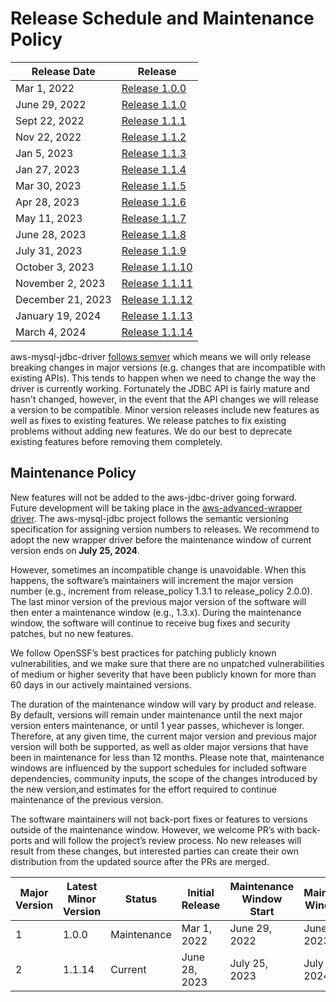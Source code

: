 # Release Schedule and Maintenance Policy
| Release Date      | Release                                                                         |
|-------------------|---------------------------------------------------------------------------------|
| Mar 1, 2022       | [Release 1.0.0](https://github.com/awslabs/aws-mysql-jdbc/releases/tag/1.0.0)   |  
| June 29, 2022     | [Release 1.1.0](https://github.com/awslabs/aws-mysql-jdbc/releases/tag/1.1.0)   | 
| Sept 22, 2022     | [Release 1.1.1](https://github.com/awslabs/aws-mysql-jdbc/releases/tag/1.1.1)   |
| Nov 22, 2022      | [Release 1.1.2](https://github.com/awslabs/aws-mysql-jdbc/releases/tag/1.1.2)   |  
| Jan 5, 2023       | [Release 1.1.3](https://github.com/awslabs/aws-mysql-jdbc/releases/tag/1.1.3)   |
| Jan 27, 2023      | [Release 1.1.4](https://github.com/awslabs/aws-mysql-jdbc/releases/tag/1.1.4)   |
| Mar 30, 2023      | [Release 1.1.5](https://github.com/awslabs/aws-mysql-jdbc/releases/tag/1.1.5)   |
| Apr 28, 2023      | [Release 1.1.6](https://github.com/awslabs/aws-mysql-jdbc/releases/tag/1.1.6)   |
| May 11, 2023      | [Release 1.1.7](https://github.com/awslabs/aws-mysql-jdbc/releases/tag/1.1.7)   |
| June 28, 2023     | [Release 1.1.8](https://github.com/awslabs/aws-mysql-jdbc/releases/tag/1.1.8)   |
| July 31, 2023     | [Release 1.1.9](https://github.com/awslabs/aws-mysql-jdbc/releases/tag/1.1.9)   |
| October 3, 2023   | [Release 1.1.10](https://github.com/awslabs/aws-mysql-jdbc/releases/tag/1.1.10) |
| November 2, 2023  | [Release 1.1.11](https://github.com/awslabs/aws-mysql-jdbc/releases/tag/1.1.11) |
| December 21, 2023 | [Release 1.1.12](https://github.com/awslabs/aws-mysql-jdbc/releases/tag/1.1.12) |
| January 19, 2024  | [Release 1.1.13](https://github.com/awslabs/aws-mysql-jdbc/releases/tag/1.1.13) |
| March 4, 2024     | [Release 1.1.14](https://github.com/awslabs/aws-mysql-jdbc/releases/tag/1.1.14) |


aws-mysql-jdbc-driver [follows semver](https://semver.org/#semantic-versioning-200) which means we will only release
breaking changes in major versions (e.g. changes that are incompatible with existing APIs). This tends to happen when we need to change
the way the driver is currently working. Fortunately the JDBC API is fairly mature and hasn't changed, however, in the event that
the API changes we will release a version to be compatible. Minor version releases include new features as well as fixes to existing
features. We release patches to fix existing problems without adding new features. We do our best to deprecate existing features before
removing them completely.

## Maintenance Policy

New features will not be added to the aws-jdbc-driver going forward. Future development will be taking place in the
[aws-advanced-wrapper driver](https://github.com/awslabs/aws-advanced-jdbc-wrapper).
The aws-mysql-jdbc project follows the semantic versioning specification for assigning version numbers
to releases. We recommend to adopt the new wrapper driver before the maintenance window of current version ends on **July 25, 2024**.

However, sometimes an incompatible change is unavoidable. When this happens, the software’s maintainers will increment
the major version number (e.g., increment from release_policy 1.3.1 to release_policy 2.0.0).
The last minor version of the previous major version of the software will then enter a maintenance window
(e.g., 1.3.x). During the maintenance window, the software will continue to receive bug fixes and security patches,
but no new features.

We follow OpenSSF’s best practices for patching publicly known vulnerabilities, and we make sure that there are
no unpatched vulnerabilities of medium or higher severity that have been publicly known for more than 60 days
in our actively maintained versions.

The duration of the maintenance window will vary by product and release. By default, versions will remain under maintenance
until the next major version enters maintenance, or until 1 year passes, whichever is longer. Therefore, at any given time,
the current major version and previous major version will both be supported, as well as older major versions that have been
in maintenance for less than 12 months. Please note that, maintenance windows are influenced by the support schedules for included
software dependencies, community inputs, the scope of the changes introduced by the new version,and estimates for the effort
required to continue maintenance of the previous version.

The software maintainers will not back-port fixes or features to versions outside of the maintenance window.
However, we welcome PR’s with back-ports and will follow the project’s review process.
No new releases will result from these changes, but interested parties can create their own distribution
from the updated source after the PRs are merged.

| Major Version | Latest Minor Version | Status      | Initial Release | Maintenance Window Start | Maintenance Window End |
|---------------|----------------------|-------------|-----------------|--------------------------|------------------------|
| 1             | 1.0.0                | Maintenance | Mar 1, 2022     | June 29, 2022            | June 29, 2023          |
| 2             | 1.1.14               | Current     | June 28, 2023   | July 25, 2023            | July 25, 2024          |
